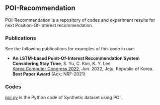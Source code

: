 ## POI-Recommendation
POI-Recommendation is a repository of codes and experiment results for next Position-Of-Interest recommendation.

### Publications
See the following publications for examples of this code in use:
 * **An LSTM-based Point-Of-Interest Recommendation System Considering Stay Time**, S. Yu, C. Kim, K. Y. Lee  
[Korea Computer Congress 2022](https://www.kiise.or.kr/conference/kcc/2022/), Jun. 2022, Jeju, Republic of Korea. **Best Paper Award** (Ack: NRF-2021)

### Codes
[poi.py](poi.py) is the Python code of Synthetic dataset using POI.  

